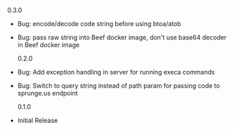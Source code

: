 0.3.0

- Bug: encode/decode code string before using btoa/atob
- Bug: pass raw string into Beef docker image, don't use base64 decoder in Beef docker image

  0.2.0

- Bug: Add exception handling in server for running execa commands
- Bug: Switch to query string instead of path param for passing code to sprunge.us endpoint

  0.1.0

- Initial Release
